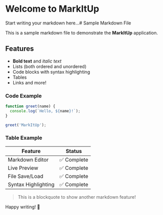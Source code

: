 # Welcome to MarkItUp

Start writing your markdown here...# Sample Markdown File

This is a sample markdown file to demonstrate the **MarkItUp** application.

## Features

- **Bold text** and *italic text*
- Lists (both ordered and unordered)
- Code blocks with syntax highlighting
- Tables
- Links and more!

### Code Example

```javascript
function greet(name) {
  console.log(`Hello, ${name}!`);
}

greet('MarkItUp');
```

### Table Example

| Feature | Status |
|---------|--------|
| Markdown Editor | ✅ Complete |
| Live Preview | ✅ Complete |
| File Save/Load | ✅ Complete |
| Syntax Highlighting | ✅ Complete |

> This is a blockquote to show another markdown feature!

Happy writing! 🚀
